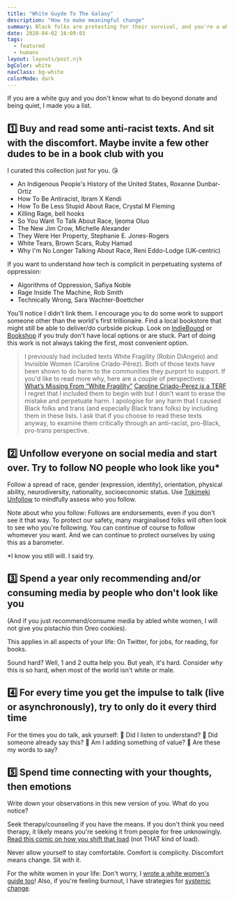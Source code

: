 ```yaml
---
title: "White Guyde To The Galaxy"
description: "How to make meaningful change"
summary: Black folks are protesting for their survival, and you're a white dude who isn't sure how to help. What now? I've written you a guide.
date: 2020-04-02 16:09:03
tags:
  - featured
  - humans
layout: layouts/post.njk
bgColor: white
navClass: bg-white
colorMode: dark
---
```


If you are a white guy and you don't know what to do beyond donate and being quiet, I made you a list.

## 1️⃣ Buy and read some anti-racist texts. And sit with the discomfort. Maybe invite a few other dudes to be in a book club with you

I curated this collection just for you. 😘

- An Indigenous People's History of the United States, Roxanne Dunbar-Ortiz
- How To Be Antiracist, Ibram X Kendi
- How To Be Less Stupid About Race, Crystal M Fleming
- Killing Rage, bell hooks
- So You Want To Talk About Race, Ijeoma Oluo
- The New Jim Crow, Michelle Alexander
- They Were Her Property, Stephanie E. Jones-Rogers
- White Tears, Brown Scars, Ruby Hamad
- Why I'm No Longer Talking About Race, Reni Eddo-Lodge (UK-centric)

If you want to understand how tech is complicit in perpetuating systems of oppression:

- Algorithms of Oppression, Safiya Noble
- Rage Inside The Machine, Rob Smith
- Technically Wrong, Sara Wachter-Boettcher

You'll notice I didn't link them. I encourage you to do some work to support someone other than the world's first trillionaire. Find a local bookstore that might still be able to deliver/do curbside pickup. Look on [IndieBound](https://www.indiebound.org/) or [Bookshop](https://www.bookshop.org) if you truly don't have local options or are stuck. Part of doing this work is not always taking the first, most convenient option.

> I previously had included texts White Fragility (Robin DiAngelo) and Invisible Women (Caroline Criado-Pérez). Both of those texts have been shown to do harm to the communities they purport to support. If you'd like to read more why, here are a couple of perspectives:
> [What’s Missing From “White Fragility”](https://slate.com/human-interest/2019/09/white-fragility-robin-diangelo-workshop.html)
> [Caroline Criado-Perez is a TERF](https://medium.com/@Siltha1.0/caroline-criado-perez-is-a-terf-35c489e59ad9)
> I regret that I included them to begin with but I don't want to erase the mistake and perpetuate harm. I apologise for any harm that I caused Black folks and trans (and especially Black trans folks) by including them in these lists. I ask that if you choose to read these texts anyway, to examine them critically through an anti-racist, pro-Black, pro-trans perspective.

## 2️⃣ Unfollow everyone on social media and start over. Try to follow NO people who look like you\*

Follow a spread of race, gender (expression, identity), orientation, physical ability, neurodiversity, nationality, socioeconomic status. Use [Tokimeki Unfollow](https://tokimeki-unfollow.glitch.me/) to mindfully assess who you follow.

Note about who you follow: Follows are endorsements, even if you don't see it that way. To protect our safety, many marginalised folks will often look to see who you're following. You can continue of course to follow whomever you want. And we can continue to protect ourselves by using this as a barometer.

\*I know you still will. I said try.

## 3️⃣ Spend a year only recommending and/or consuming media by people who don't look like you

(And if you just recommend/consume media by abled white women, I will not give you pistachio thin Oreo cookies).

This applies in all aspects of your life: On Twitter, for jobs, for reading, for books.

Sound hard? Well, 1 and 2 outta help you. But yeah, it's hard. Consider _why_ this is so hard, when most of the world isn't white or male.

## 4️⃣ For every time you get the impulse to talk (live or asynchronously), try to only do it every third time

For the times you do talk, ask yourself:
🔹 Did I listen to understand?
🔹 Did someone already say this?
🔹 Am I adding something of value?
🔹 Are these my words to say?

## 5️⃣ Spend time connecting with your thoughts, then emotions

Write down your observations in this new version of you. What do you notice?

Seek therapy/counseling if you have the means. If you don't think you need therapy, it likely means you're seeking it from people for free unknowingly.
[Read this comic on how you shift that load](https://english.emmaclit.com/2017/05/20/you-shouldve-asked/comment-page-9/) (not THAT kind of load).

Never allow yourself to stay comfortable. Comfort is complicity. Discomfort means change. Sit with it.

For the white women in your life: Don't worry, I [wrote a white women's guide too](/posts/save-the-tears)!
Also, if you're feeling burnout, I have strategies for [systemic change](/posts/beware-of-burnout).
